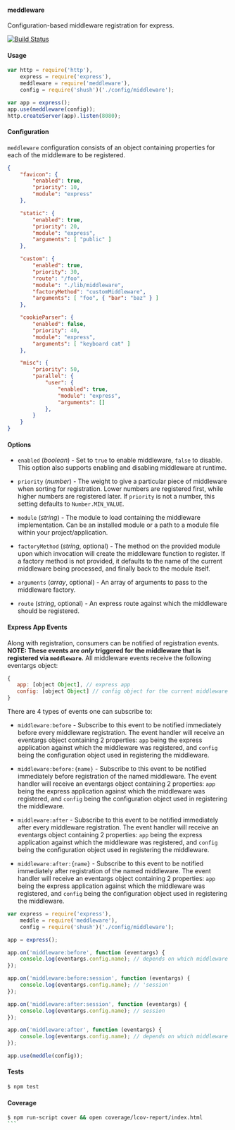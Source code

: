#### meddleware
Configuration-based middleware registration for express.

[![Build Status](https://travis-ci.org/paypal/meddleware.png)](https://travis-ci.org/paypal/meddleware)

#### Usage
```javascript
var http = require('http'),
    express = require('express'),
    meddleware = require('meddleware'),
    config = require('shush')('./config/middleware');

var app = express();
app.use(meddleware(config));
http.createServer(app).listen(8080);

```


#### Configuration
`meddleware` configuration consists of an object containing properties for each of the middleware to be registered.
```json
{
    "favicon": {
        "enabled": true,
        "priority": 10,
        "module": "express"
    },

    "static": {
        "enabled": true,
        "priority": 20,
        "module": "express",
        "arguments": [ "public" ]
    },

    "custom": {
        "enabled": true,
        "priority": 30,
        "route": "/foo",
        "module": "./lib/middleware",
        "factoryMethod": "customMiddleware",
        "arguments": [ "foo", { "bar": "baz" } ]
    },

    "cookieParser": {
        "enabled": false,
        "priority": 40,
        "module": "express",
        "arguments": [ "keyboard cat" ]
    },

    "misc": {
        "priority": 50,
        "parallel": {
            "user": {
                "enabled": true,
                "module": "express",
                "arguments": []
            },
        }
    }
}

```

#### Options
- `enabled` (*boolean*) - Set to `true` to enable middleware, `false` to disable. This option also supports enabling and disabling middleware at runtime.

- `priority` (*number*) - The weight to give a particular piece of middleware when sorting for registration. Lower numbers
are registered first, while higher numbers are registered later. If `priority` is not a number, this setting defaults
to `Number.MIN_VALUE`.

- `module` (*string*) - The module to load containing the middleware implementation. Can be an installed module or a path to a module file within your project/application.

- `factoryMethod` (*string*, optional) - The method on the provided module upon which invocation will create the middleware function to register. If a factory method is not provided, it defaults to the name of the current middleware being processed, and finally back to the module itself.

- `arguments` (*array*, optional) - An array of arguments to pass to the middleware factory.

- `route` (*string*, optional) - An express route against which the middleware should be registered.


#### Express App Events
Along with registration, consumers can be notified of registration events. **NOTE: These events are *only* triggered for
the middleware that is registered via `meddleware`.** All middleware events receive the following eventargs object:
```javascript
{
   app: [object Object], // express app
   config: [object Object] // config object for the current middleware
}
```
There are 4 types of events one can subscribe to:

- `middleware:before` - Subscribe to this event to be notified immediately before every middleware registration. The event handler
will receive an eventargs object containing 2 properties: `app` being the express application against which the middleware
was registered, and `config` being the configuration object used in registering the middleware.


- `middleware:before:{name}` - Subscribe to this event to be notified immediately before registration of the named middleware. The event handler
will receive an eventargs object containing 2 properties: `app` being the express application against which the middleware
was registered, and `config` being the configuration object used in registering the middleware.


- `middleware:after` - Subscribe to this event to be notified immediately after every middleware registration. The event handler
will receive an eventargs object containing 2 properties: `app` being the express application against which the middleware
was registered, and `config` being the configuration object used in registering the middleware.


- `middleware:after:{name}` - Subscribe to this event to be notified immediately after registration of the named middleware. The event handler
will receive an eventargs object containing 2 properties: `app` being the express application against which the middleware
was registered, and `config` being the configuration object used in registering the middleware.

```javascript
var express = require('express'),
    meddle = require('meddleware'),
    config = require('shush')('./config/middleware');

app = express();

app.on('middleware:before', function (eventargs) {
    console.log(eventargs.config.name); // depends on which middleware is about to be registered
});

app.on('middleware:before:session', function (eventargs) {
    console.log(eventargs.config.name); // 'session'
});

app.on('middleware:after:session', function (eventargs) {
    console.log(eventargs.config.name); // session
});

app.on('middleware:after', function (eventargs) {
    console.log(eventargs.config.name); // depends on which middleware is about to be registered
});

app.use(meddle(config));
```


#### Tests
```bash
$ npm test
```

#### Coverage
````bash
$ npm run-script cover && open coverage/lcov-report/index.html
```